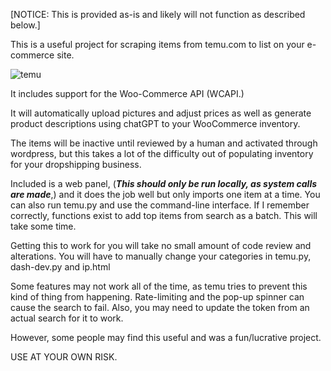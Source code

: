 [NOTICE: This is provided as-is and likely will not function as described below.]

This is a useful project for scraping items from temu.com to list on your e-commerce site. 

![temu](https://github.com/n1ceh4t/Temu-Item-Scraper/assets/119663530/9fc4afb2-f9f2-49c5-804c-09d6f0559caf)


It includes support for the Woo-Commerce API (WCAPI.)

It will automatically upload pictures and adjust prices as well as generate product descriptions using chatGPT to your WooCommerce inventory. 

The items will be inactive until reviewed by a human and activated through wordpress, but this takes a lot of the difficulty out of populating inventory for your dropshipping business.

Included is a web panel, (***This should only be run locally, as system calls are made***,) and it does the job well but only imports one item at a time. 
You can also run temu.py and use the command-line interface. If I remember correctly, functions exist to add top items from search as a batch. This will take some time.


Getting this to work for you will take no small amount of code review and alterations. You will have to manually change your categories in temu.py, dash-dev.py and ip.html

Some features may not work all of the time, as temu tries to prevent this kind of thing from happening. Rate-limiting and the pop-up spinner can cause the search to fail. 
Also, you may need to update the token from an actual search for it to work.

However, some people may find this useful and was a fun/lucrative project.

USE AT YOUR OWN RISK.
